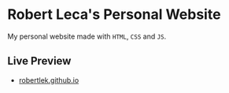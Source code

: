 # Robert Leca's Personal Website

My personal website made with `HTML`, `CSS` and `JS`.

## Live Preview

- [robertlek.github.io](https://robertlek.github.io)
